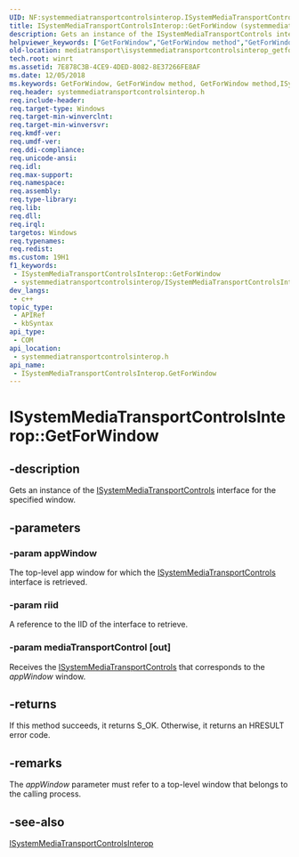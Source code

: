 ```yaml
---
UID: NF:systemmediatransportcontrolsinterop.ISystemMediaTransportControlsInterop.GetForWindow
title: ISystemMediaTransportControlsInterop::GetForWindow (systemmediatransportcontrolsinterop.h)
description: Gets an instance of the ISystemMediaTransportControls interface for the specified window.
helpviewer_keywords: ["GetForWindow","GetForWindow method","GetForWindow method","ISystemMediaTransportControlsInterop interface","ISystemMediaTransportControlsInterop interface","GetForWindow method","ISystemMediaTransportControlsInterop.GetForWindow","ISystemMediaTransportControlsInterop::GetForWindow","mediatransport.isystemmediatransportcontrolsinterop_getforwindow","systemmediatransportcontrolsinterop/ISystemMediaTransportControlsInterop::GetForWindow"]
old-location: mediatransport\isystemmediatransportcontrolsinterop_getforwindow.htm
tech.root: winrt
ms.assetid: 7E878C3B-4CE9-4DED-8082-8E37266FE8AF
ms.date: 12/05/2018
ms.keywords: GetForWindow, GetForWindow method, GetForWindow method,ISystemMediaTransportControlsInterop interface, ISystemMediaTransportControlsInterop interface,GetForWindow method, ISystemMediaTransportControlsInterop.GetForWindow, ISystemMediaTransportControlsInterop::GetForWindow, mediatransport.isystemmediatransportcontrolsinterop_getforwindow, systemmediatransportcontrolsinterop/ISystemMediaTransportControlsInterop::GetForWindow
req.header: systemmediatransportcontrolsinterop.h
req.include-header: 
req.target-type: Windows
req.target-min-winverclnt: 
req.target-min-winversvr: 
req.kmdf-ver: 
req.umdf-ver: 
req.ddi-compliance: 
req.unicode-ansi: 
req.idl: 
req.max-support: 
req.namespace: 
req.assembly: 
req.type-library: 
req.lib: 
req.dll: 
req.irql: 
targetos: Windows
req.typenames: 
req.redist: 
ms.custom: 19H1
f1_keywords:
 - ISystemMediaTransportControlsInterop::GetForWindow
 - systemmediatransportcontrolsinterop/ISystemMediaTransportControlsInterop::GetForWindow
dev_langs:
 - c++
topic_type:
 - APIRef
 - kbSyntax
api_type:
 - COM
api_location:
 - systemmediatransportcontrolsinterop.h
api_name:
 - ISystemMediaTransportControlsInterop.GetForWindow
---
```


# ISystemMediaTransportControlsInterop::GetForWindow


## -description

Gets an instance of the <a href="/previous-versions/windows/desktop/mediatransport/isystemmediatransportcontrols">ISystemMediaTransportControls</a> interface for the specified window.

## -parameters

### -param appWindow

The top-level app window for which the <a href="/previous-versions/windows/desktop/mediatransport/isystemmediatransportcontrols">ISystemMediaTransportControls</a> interface is retrieved.

### -param riid

A reference to the IID of the interface to retrieve.

### -param mediaTransportControl [out]

Receives the <a href="/previous-versions/windows/desktop/mediatransport/isystemmediatransportcontrols">ISystemMediaTransportControls</a> that corresponds to the <i>appWindow</i> window.

## -returns

If this method succeeds, it returns S_OK. Otherwise, it returns an HRESULT error code.

## -remarks

The <i>appWindow</i> parameter must refer to a top-level window that belongs to the calling process.

## -see-also

<a href="/windows/win32/api/systemmediatransportcontrolsinterop/nn-systemmediatransportcontrolsinterop-isystemmediatransportcontrolsinterop">ISystemMediaTransportControlsInterop</a>